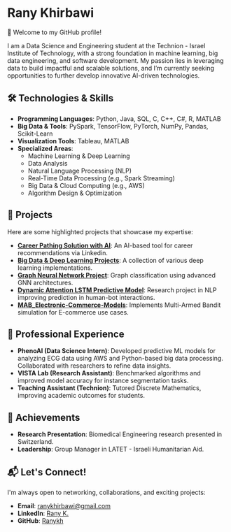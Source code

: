 # Rany Khirbawi
👋 Welcome to my GitHub profile!

I am a Data Science and Engineering student at the Technion - Israel Institute of Technology, with a strong foundation in machine learning, big data engineering, and software development. My passion lies in leveraging data to build impactful and scalable solutions, and I’m currently seeking opportunities to further develop innovative AI-driven technologies.

## 🛠️ Technologies & Skills
- **Programming Languages**: Python, Java, SQL, C, C++, C#, R, MATLAB
- **Big Data & Tools**: PySpark, TensorFlow, PyTorch, NumPy, Pandas, Scikit-Learn
- **Visualization Tools**: Tableau, MATLAB
- **Specialized Areas**:
  - Machine Learning & Deep Learning
  - Data Analysis
  - Natural Language Processing (NLP)
  - Real-Time Data Processing (e.g., Spark Streaming)
  - Big Data & Cloud Computing (e.g., AWS)
  - Algorithm Design & Optimization

## 📂 Projects
Here are some highlighted projects that showcase my expertise:
- **[Career Pathing Solution with AI](https://github.com/Ranykh/Career_path_with_AI_project)**: An AI-based tool for career recommendations via Linkedin.
- **[Big Data & Deep Learning Projects](https://github.com/Ranykh/Deep-Learning-Projects)**: A collection of various deep learning implementations.
- **[Graph Neural Network Project](https://github.com/Ranykh/GNN_Final_Project)**: Graph classification using advanced GNN architectures.
- **[Dynamic Attention LSTM Predictive Model](https://github.com/Ranykh/Dynamic-Attention-based-LSTM-Predictive-Model-in-Language-based-Persuasion-Games)**: Research project in NLP improving prediction in human-bot interactions.
- **[MAB_Electronic-Commerce-Models](https://github.com/Ranykh/MAB_Electronic-Commerce-Models)**: Implements Multi-Armed Bandit simulation for E-commerce use cases.

## 💼 Professional Experience
- **PhenoAI (Data Science Intern)**: Developed predictive ML models for analyzing ECG data using AWS and Python-based big data processing. Collaborated with researchers to refine data insights.
- **VISTA Lab (Research Assistant)**: Benchmarked algorithms and improved model accuracy for instance segmentation tasks.
- **Teaching Assistant (Technion)**: Tutored Discrete Mathematics, improving academic outcomes for students.

## 🌟 Achievements
- **Research Presentation**: Biomedical Engineering research presented in Switzerland.
- **Leadership**: Group Manager in LATET - Israeli Humanitarian Aid.

## 📬 Let's Connect!
I'm always open to networking, collaborations, and exciting projects:
- **Email**: [ranykhirbawi@gmail.com](mailto:ranykhirbawi@gmail.com)
- **LinkedIn**: [Rany K.](https://www.linkedin.com/in/rany-k-51a5011a9)
- **GitHub**: [Ranykh](https://github.com/Ranykh)

<!--
**Ranykh/Ranykh** is a ✨ _special_ ✨ repository because its `README.md` (this file) appears on your GitHub profile.

Here are some ideas to get you started:

- 🔭 I’m currently working on ...
- 🌱 I’m currently learning ...
- 👯 I’m looking to collaborate on ...
- 🤔 I’m looking for help with ...
- 💬 Ask me about ...
- 📫 How to reach me: ...
- 😄 Pronouns: ...
- ⚡ Fun fact: ...
-->
